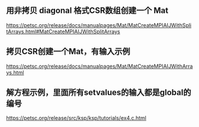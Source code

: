 ## 用非拷贝 diagonal 格式CSR数组创建一个 Mat
https://petsc.org/release/docs/manualpages/Mat/MatCreateMPIAIJWithSplitArrays.html#MatCreateMPIAIJWithSplitArrays

## 拷贝CSR创建一个Mat，有输入示例
https://petsc.org/release/docs/manualpages/Mat/MatCreateMPIAIJWithArrays.html

## 解方程示例，里面所有setvalues的输入都是global的编号
https://petsc.org/release/src/ksp/ksp/tutorials/ex4.c.html